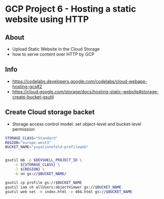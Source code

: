 # GCP Project 6 - Hosting a static website using HTTP

## About
- Upload Static Website in the Cloud Storage
- how to serve content over HTTP by GCP

## Info
- https://codelabs.developers.google.com/codelabs/cloud-webapp-hosting-gcs#2
- https://cloud.google.com/storage/docs/hosting-static-website#storage-create-bucket-gsutil

## Create Cloud storage backet
- Storage access control model: set object-level and bucket-level permission


```bash
STORAGE_CLASS="Standard"
REGION="europe-west3"
BUCKET_NAME="yuyatinnefeld-profileweb"


gsutil mb -p $DEVSHELL_PROJECT_ID \
    -c ${STORAGE_CLASS} \
    -l ${REGION} \
    -b on gs://$BUCKET_NAME/

gsutil cp profile gs://$BUCKET_NAME
gsutil iam ch allUsers:objectViewer gs://$BUCKET_NAME
gsutil web set -m index.html -e 404.html gs://$BUCKET_NAME
```



